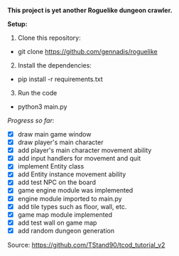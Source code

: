 **This project is yet another Roguelike dungeon crawler.**

**Setup:**
1. Clone this repository:
- git clone https://github.com/gennadis/roguelike

2. Install the dependencies:
- pip install -r requirements.txt

3. Run the code
- python3 main.py


*Progress so far:*
- [x] draw main game window
- [x] draw player's main character
- [x] add player's main character movement ability
- [x] add input handlers for movement and quit
- [x] implement Entity class
- [x] add Entity instance movement ability
- [x] add test NPC on the board 
- [x] game engine module was implemented
- [x] engine module imported to main.py 
- [x] add tile types such as floor, wall, etc.
- [x] game map module implemented
- [x] add test wall on game map
- [x] add random dungeon generation

Source:
https://github.com/TStand90/tcod_tutorial_v2



